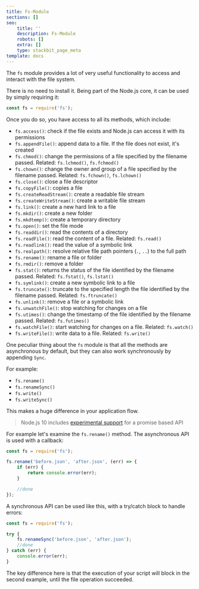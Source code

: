 ```yaml
---
title: Fs-Module
sections: []
seo:
    title: ''
    description: Fs-Module
    robots: []
    extra: []
    type: stackbit_page_meta
template: docs
---
```


The `fs` module provides a lot of very useful functionality to access and interact with the file system.

There is no need to install it. Being part of the Node.js core, it can be used by simply requiring it:

```js
const fs = require('fs');
```

Once you do so, you have access to all its methods, which include:

- `fs.access()`: check if the file exists and Node.js can access it with its permissions
- `fs.appendFile()`: append data to a file. If the file does not exist, it's created
- `fs.chmod()`: change the permissions of a file specified by the filename passed. Related: `fs.lchmod()`, `fs.fchmod()`
- `fs.chown()`: change the owner and group of a file specified by the filename passed. Related: `fs.fchown()`, `fs.lchown()`
- `fs.close()`: close a file descriptor
- `fs.copyFile()`: copies a file
- `fs.createReadStream()`: create a readable file stream
- `fs.createWriteStream()`: create a writable file stream
- `fs.link()`: create a new hard link to a file
- `fs.mkdir()`: create a new folder
- `fs.mkdtemp()`: create a temporary directory
- `fs.open()`: set the file mode
- `fs.readdir()`: read the contents of a directory
- `fs.readFile()`: read the content of a file. Related: `fs.read()`
- `fs.readlink()`: read the value of a symbolic link
- `fs.realpath()`: resolve relative file path pointers (`.`, `..`) to the full path
- `fs.rename()`: rename a file or folder
- `fs.rmdir()`: remove a folder
- `fs.stat()`: returns the status of the file identified by the filename passed. Related: `fs.fstat()`, `fs.lstat()`
- `fs.symlink()`: create a new symbolic link to a file
- `fs.truncate()`: truncate to the specified length the file identified by the filename passed. Related: `fs.ftruncate()`
- `fs.unlink()`: remove a file or a symbolic link
- `fs.unwatchFile()`: stop watching for changes on a file
- `fs.utimes()`: change the timestamp of the file identified by the filename passed. Related: `fs.futimes()`
- `fs.watchFile()`: start watching for changes on a file. Related: `fs.watch()`
- `fs.writeFile()`: write data to a file. Related: `fs.write()`

One peculiar thing about the `fs` module is that all the methods are asynchronous by default, but they can also work synchronously by appending `Sync`.

For example:

- `fs.rename()`
- `fs.renameSync()`
- `fs.write()`
- `fs.writeSync()`

This makes a huge difference in your application flow.

> Node.js 10 includes [experimental support](https://nodejs.org/api/fs.html#fs_fs_promises_api) for a promise based API

For example let's examine the `fs.rename()` method. The asynchronous API is used with a callback:

```js
const fs = require('fs');

fs.rename('before.json', 'after.json', (err) => {
    if (err) {
        return console.error(err);
    }

    //done
});
```

A synchronous API can be used like this, with a try/catch block to handle errors:

```js
const fs = require('fs');

try {
    fs.renameSync('before.json', 'after.json');
    //done
} catch (err) {
    console.error(err);
}
```

The key difference here is that the execution of your script will block in the second example, until the file operation succeeded.
